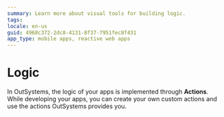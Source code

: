 ```yaml
---
summary: Learn more about visual tools for building logic.
tags:
locale: en-us
guid: 4968c372-2dc8-4131-8f37-7951fec8f431
app_type: mobile apps, reactive web apps
---
```


# Logic

In OutSystems, the logic of your apps is implemented through **Actions**. While developing your apps, you can create your own custom actions and use the actions OutSystems provides you.